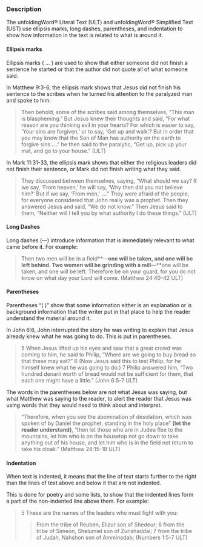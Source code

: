 ### Description

The unfoldingWord® Literal Text (ULT) and unfoldingWord® Simplified Text (UST) use ellipsis marks, long dashes, parentheses, and indentation to show how information in the text is related to what is around it.

#### Ellipsis marks

Ellipsis marks ( … ) are used to show that either someone did not finish a sentence he started or that the author did not quote all of what someone said.

In Matthew 9:3-6, the ellipsis mark shows that Jesus did not finish his sentence to the scribes when he turned his attention to the paralyzed man and spoke to him:

> Then behold, some of the scribes said among themselves, “This man is blaspheming.” But Jesus knew their thoughts and said, “For what reason are you thinking evil in your hearts? For which is easier to say, ‘Your sins are forgiven,’ or to say, ‘Get up and walk’? But in order that you may know that the Son of Man has authority on the earth to forgive sins **…**” he then said to the paralytic, “Get up, pick up your mat, and go to your house.” (ULT)

In Mark 11:31-33, the ellipsis mark shows that either the religious leaders did not finish their sentence, or Mark did not finish writing what they said.

> They discussed between themselves, saying, “What should we say? If we say, ‘From heaven,’ he will say, ‘Why then did you not believe him?’ But if we say, ‘From men,’ **…**” They were afraid of the people, for everyone considered that John really was a prophet. Then they answered Jesus and said, “We do not know.” Then Jesus said to them, “Neither will I tell you by what authority I do these things.” (ULT)

#### Long Dashes

Long dashes (—) introduce information that is immediately relevant to what came before it. For example:

> Then two men will be in a field**—**one will be taken, and one will be left behind. Two women will be grinding with a mill**—**one will be taken, and one will be left. Therefore be on your guard, for you do not know on what day your Lord will come. (Matthew 24:40-42 ULT)

#### Parentheses

Parentheses “( )” show that some information either is an explanation or is background information that the writer put in that place to help the reader understand the material around it.

In John 6:6, John interrupted the story he was writing to explain that Jesus already knew what he was going to do. This is put in parentheses.

> 5 When Jesus lifted up his eyes and saw that a great crowd was coming to him, he said to Philip, “Where are we going to buy bread so that these may eat?” 6 (Now Jesus said this to test Philip, for he himself knew what he was going to do.) 7 Philip answered him, “Two hundred denarii worth of bread would not be sufficient for them, that each one might have a little.” (John 6:5-7 ULT)

The words in the parentheses below are not what Jesus was saying, but what Matthew was saying to the reader, to alert the reader that Jesus was using words that they would need to think about and interpret.

> “Therefore, when you see the abomination of desolation, which was spoken of by Daniel the prophet, standing in the holy place” **(**let the reader understand**)**, “then let those who are in Judea flee to the mountains, let him who is on the housetop not go down to take anything out of his house, and let him who is in the field not return to take his cloak.” (Matthew 24:15-18 ULT)

#### Indentation

When text is indented, it means that the line of text starts further to the right than the lines of text above and below it that are not indented.

This is done for poetry and some lists, to show that the indented lines form a part of the non-indented line above them. For example:

> 5 These are the names of the leaders who must fight with you:
>
> > From the tribe of Reuben, Elizur son of Shedeur; 6 from the tribe of Simeon, Shelumiel son of Zurishaddai; 7 from the tribe of Judah, Nahshon son of Amminadab; (Numbers 1:5-7 ULT)
